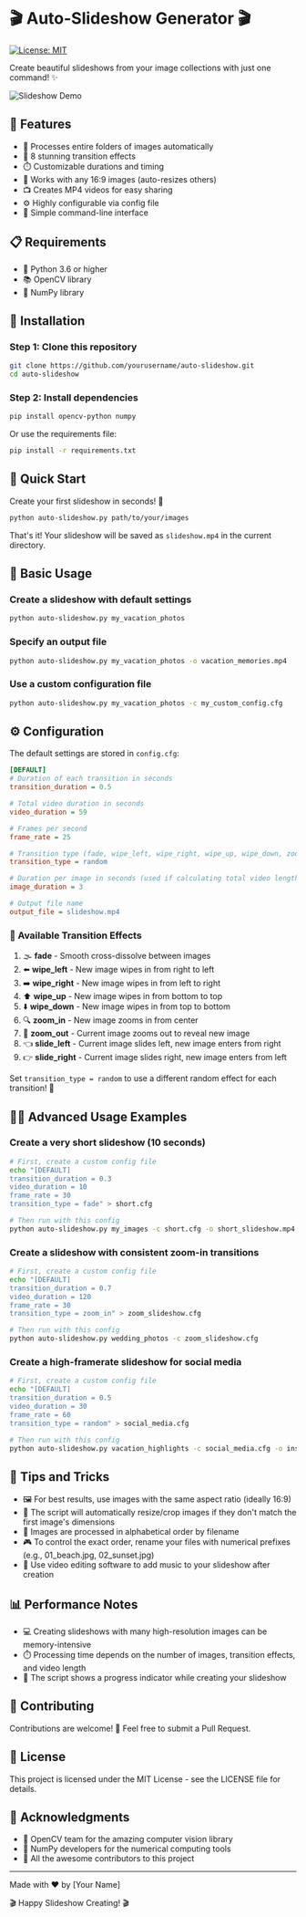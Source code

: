 # 🎬 Auto-Slideshow Generator 🎬

[![License: MIT](https://img.shields.io/badge/License-MIT-yellow.svg)](https://opensource.org/licenses/MIT)

Create beautiful slideshows from your image collections with just one command! ✨

![Slideshow Demo](https://via.placeholder.com/800x450.png?text=Auto-Slideshow+Demo)

## 🌟 Features

- 📁 Processes entire folders of images automatically
- 🔄 8 stunning transition effects
- ⏱️ Customizable durations and timing
- 🎨 Works with any 16:9 images (auto-resizes others)
- 📺 Creates MP4 videos for easy sharing
- ⚙️ Highly configurable via config file
- 🚀 Simple command-line interface

## 📋 Requirements

- 🐍 Python 3.6 or higher
- 📚 OpenCV library
- 🧮 NumPy library

## 🔧 Installation

### Step 1: Clone this repository

```bash
git clone https://github.com/yourusername/auto-slideshow.git
cd auto-slideshow
```

### Step 2: Install dependencies

```bash
pip install opencv-python numpy
```

Or use the requirements file:

```bash
pip install -r requirements.txt
```

## 🚀 Quick Start

Create your first slideshow in seconds! 🎉

```bash
python auto-slideshow.py path/to/your/images
```

That's it! Your slideshow will be saved as `slideshow.mp4` in the current directory.

## 📘 Basic Usage

### Create a slideshow with default settings

```bash
python auto-slideshow.py my_vacation_photos
```

### Specify an output file

```bash
python auto-slideshow.py my_vacation_photos -o vacation_memories.mp4
```

### Use a custom configuration file

```bash
python auto-slideshow.py my_vacation_photos -c my_custom_config.cfg
```

## ⚙️ Configuration

The default settings are stored in `config.cfg`:

```ini
[DEFAULT]
# Duration of each transition in seconds
transition_duration = 0.5

# Total video duration in seconds
video_duration = 59

# Frames per second
frame_rate = 25

# Transition type (fade, wipe_left, wipe_right, wipe_up, wipe_down, zoom_in, zoom_out, slide_left, slide_right, or random)
transition_type = random

# Duration per image in seconds (used if calculating total video length)
image_duration = 3

# Output file name
output_file = slideshow.mp4
```

### 🔄 Available Transition Effects

1. 🌫️ **fade** - Smooth cross-dissolve between images
2. ⬅️ **wipe_left** - New image wipes in from right to left
3. ➡️ **wipe_right** - New image wipes in from left to right
4. ⬆️ **wipe_up** - New image wipes in from bottom to top
5. ⬇️ **wipe_down** - New image wipes in from top to bottom
6. 🔍 **zoom_in** - New image zooms in from center
7. 🔎 **zoom_out** - Current image zooms out to reveal new image
8. 👈 **slide_left** - Current image slides left, new image enters from right
9. 👉 **slide_right** - Current image slides right, new image enters from left

Set `transition_type = random` to use a different random effect for each transition! 🎲

## 🧙‍♂️ Advanced Usage Examples

### Create a very short slideshow (10 seconds)

```bash
# First, create a custom config file
echo "[DEFAULT]
transition_duration = 0.3
video_duration = 10
frame_rate = 30
transition_type = fade" > short.cfg

# Then run with this config
python auto-slideshow.py my_images -c short.cfg -o short_slideshow.mp4
```

### Create a slideshow with consistent zoom-in transitions

```bash
# First, create a custom config file
echo "[DEFAULT]
transition_duration = 0.7
video_duration = 120
frame_rate = 30
transition_type = zoom_in" > zoom_slideshow.cfg

# Then run with this config
python auto-slideshow.py wedding_photos -c zoom_slideshow.cfg
```

### Create a high-framerate slideshow for social media

```bash
# First, create a custom config file
echo "[DEFAULT]
transition_duration = 0.5
video_duration = 30
frame_rate = 60
transition_type = random" > social_media.cfg

# Then run with this config
python auto-slideshow.py vacation_highlights -c social_media.cfg -o instagram_story.mp4
```

## 📝 Tips and Tricks

- 🖼️ For best results, use images with the same aspect ratio (ideally 16:9)
- 📏 The script will automatically resize/crop images if they don't match the first image's dimensions
- 📁 Images are processed in alphabetical order by filename
- 🎮 To control the exact order, rename your files with numerical prefixes (e.g., 01_beach.jpg, 02_sunset.jpg)
- 🎵 Use video editing software to add music to your slideshow after creation

## 📊 Performance Notes

- 💻 Creating slideshows with many high-resolution images can be memory-intensive
- ⏱️ Processing time depends on the number of images, transition effects, and video length
- 🔄 The script shows a progress indicator while creating your slideshow

## 🤝 Contributing

Contributions are welcome! 🙌 Feel free to submit a Pull Request.

## 📄 License

This project is licensed under the MIT License - see the LICENSE file for details.

## 🙏 Acknowledgments

- 🎥 OpenCV team for the amazing computer vision library
- 🧮 NumPy developers for the numerical computing tools
- 🌟 All the awesome contributors to this project

---

Made with ❤️ by [Your Name]

🎬 Happy Slideshow Creating! 🎬
